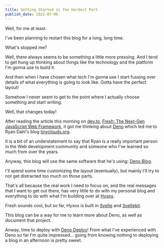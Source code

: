 ```yaml
---
title: Getting Started is the Hardest Part
publish_date: 2022-07-06
---
```


Well, for me at least.

I've been planning to restart this blog for a long, long time.

What's stopped me?

Well, there always seems to be something a little more pressing. And I tend to get hung up thinking about things like the technology and the platform I'm gonna use to build it.

And then when I have chosen what tech I'm gonna use I start fussing over details of what everything is going to look like. Gotta have the perfect layout!

Somehow I never seem to get to the point where I actually choose something and start writing.

Well, that changes today!

After reading the article this morning on [dev.to](https://dev.to), [Fresh: The Next-Gen JavaScript Web Framework](https://dev.to/harshhhdev/fresh-the-next-gen-javascript-web-framework-b39), it got me thinking about [Deno](https://deno.land) which led me to Ryan Dahl's blog [tinyclouds.org](https://tinyclouds.org).

It is a bit of an understatement to say that Ryan is a really important person in the Web development community and someone who I've learned so much from over the years.

Anyway, this blog will use the same software that he's using: [Deno Blog](https://deno.land/x/blog@0.3.3).

I'll spend some time customizing the layout (eventually), but mainly I'll try to not get distracted too much on those parts.

That's all because the real work I need to focus on, and the real messages that I want to get out there, has very little to do with my personal blog and everything to do with what I'm building over at [Hyxos](https://hyxos.io).

Fresh sounds cool, but so far, Hyxos is built in [Svelte](https://svelte.dev) and [Sveltekit](https://kit.svelte.dev/).

This blog can be a way for me to learn more about Deno, as well as document that project.

Anway, time to deploy with [Deno Deploy](https://deno.com/deploy)! From what I've experienced with Deno so far I'm quite impressed... going from knowing nothing to deploying a blog in an afternoon is pretty sweet.

